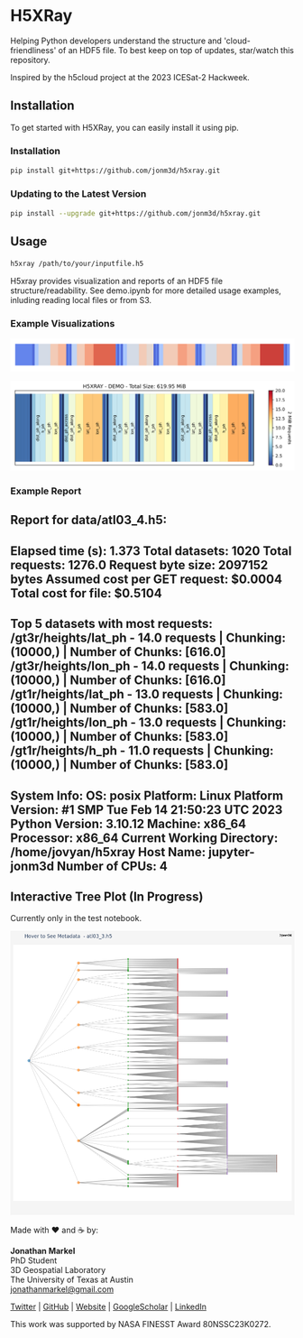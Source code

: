 # H5XRay
Helping Python developers understand the structure and 'cloud-friendliness' of an HDF5 file. To best keep on top of updates, star/watch this repository.

Inspired by the h5cloud project at the 2023 ICESat-2 Hackweek.

## Installation
To get started with H5XRay, you can easily install it using pip. 

### Installation

```bash
pip install git+https://github.com/jonm3d/h5xray.git
```

### Updating to the Latest Version
```bash
pip install --upgrade git+https://github.com/jonm3d/h5xray.git
```

## Usage

```bash
h5xray /path/to/your/inputfile.h5
```

H5xray provides visualization and reports of an HDF5 file structure/readability. See demo.ipynb for more detailed usage examples, inluding reading local files or from S3.

### Example Visualizations
![Default Plot](img/barcode.png)

![Options Plot](img/options_all.png)

### Example Report
Report for data/atl03_4.h5:
--------------------------------------------------
Elapsed time (s): 1.373
Total datasets: 1020
Total requests: 1276.0
Request byte size: 2097152 bytes
Assumed cost per GET request: $0.0004
Total cost for file: $0.5104
--------------------------------------------------
Top 5 datasets with most requests:
/gt3r/heights/lat_ph - 14.0 requests | Chunking: (10000,) | Number of Chunks: [616.0]
/gt3r/heights/lon_ph - 14.0 requests | Chunking: (10000,) | Number of Chunks: [616.0]
/gt1r/heights/lat_ph - 13.0 requests | Chunking: (10000,) | Number of Chunks: [583.0]
/gt1r/heights/lon_ph - 13.0 requests | Chunking: (10000,) | Number of Chunks: [583.0]
/gt1r/heights/h_ph - 11.0 requests | Chunking: (10000,) | Number of Chunks: [583.0]
--------------------------------------------------
System Info:
OS: posix
Platform: Linux
Platform Version: #1 SMP Tue Feb 14 21:50:23 UTC 2023
Python Version: 3.10.12
Machine: x86_64
Processor: x86_64
Current Working Directory: /home/jovyan/h5xray
Host Name: jupyter-jonm3d
Number of CPUs: 4
--------------------------------------------------

## Interactive Tree Plot (In Progress)
Currently only in the test notebook.

![Tree Plot](img/tree.png)

Made with ❤️ and ☕️ by:

__Jonathan Markel__<br />
PhD Student<br /> 
3D Geospatial Laboratory<br />
The University of Texas at Austin<br />
jonathanmarkel@gmail.com<br />

[Twitter](https://twitter.com/jonm3d) | [GitHub](https://github.com/jonm3d) | [Website](http://j3d.space) | [GoogleScholar](https://scholar.google.com/citations?user=KwxwFgYAAAAJ&hl=en) | [LinkedIn](https://www.linkedin.com/in/j-markel/) 

This work was supported by NASA FINESST Award 80NSSC23K0272.

